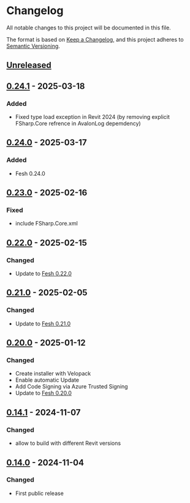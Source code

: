 # Changelog

All notable changes to this project will be documented in this file.

The format is based on [Keep a Changelog](https://keepachangelog.com/en/1.0.0/),
and this project adheres to [Semantic Versioning](https://semver.org/spec/v2.0.0.html).

## [Unreleased]
## [0.24.1] - 2025-03-18
### Added
- Fixed type load exception in Revit 2024
(by removing explicit FSharp.Core refrence in AvalonLog depemdency)

## [0.24.0] - 2025-03-17
### Added
- Fesh 0.24.0

## [0.23.0] - 2025-02-16
### Fixed
- include FSharp.Core.xml

## [0.22.0] - 2025-02-15
### Changed
- Update to [Fesh 0.22.0](https://github.com/goswinr/Fesh/blob/main/CHANGELOG.md)

## [0.21.0] - 2025-02-05
### Changed
- Update to [Fesh 0.21.0](https://github.com/goswinr/Fesh/blob/main/CHANGELOG.md)

## [0.20.0] - 2025-01-12
### Changed
- Create installer with Velopack
- Enable  automatic Update
- Add Code Signing via Azure Trusted Signing
- Update to [Fesh 0.20.0](https://github.com/goswinr/Fesh/blob/main/CHANGELOG.md)

## [0.14.1] - 2024-11-07
### Changed
- allow to build with different Revit versions

## [0.14.0] - 2024-11-04
### Changed
- First public release

[Unreleased]: https://github.com/goswinr/Fesh.Revit/compare/0.24.1...HEAD
[0.24.1]: https://github.com/goswinr/Fesh.Revit/compare/0.24.0...0.24.1
[0.24.0]: https://github.com/goswinr/Fesh.Revit/compare/0.23.0...0.24.0
[0.23.0]: https://github.com/goswinr/Fesh.Revit/compare/0.22.0...0.23.0
[0.22.0]: https://github.com/goswinr/Fesh.Revit/compare/0.21.0...0.22.0
[0.21.0]: https://github.com/goswinr/Fesh.Revit/compare/0.20.0...0.21.0
[0.20.0]: https://github.com/goswinr/Fesh.Revit/compare/0.14.1...0.20.0
[0.14.1]: https://github.com/goswinr/Fesh.Revit/compare/0.14.0...0.14.1
[0.14.0]: https://github.com/goswinr/Fesh.Revit/releases/tag/0.14.0

